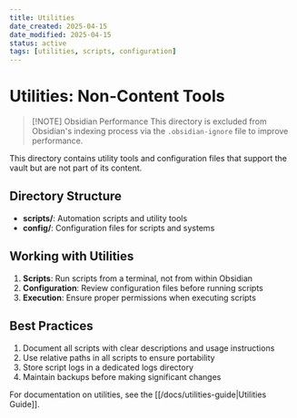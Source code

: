 ```yaml
---
title: Utilities
date_created: 2025-04-15
date_modified: 2025-04-15
status: active
tags: [utilities, scripts, configuration]
---
```


# Utilities: Non-Content Tools

> [!NOTE] Obsidian Performance
> This directory is excluded from Obsidian's indexing process via the `.obsidian-ignore` file to improve performance.

This directory contains utility tools and configuration files that support the vault but are not part of its content.

## Directory Structure

- **scripts/**: Automation scripts and utility tools
- **config/**: Configuration files for scripts and systems

## Working with Utilities

1. **Scripts**: Run scripts from a terminal, not from within Obsidian
2. **Configuration**: Review configuration files before running scripts
3. **Execution**: Ensure proper permissions when executing scripts

## Best Practices

1. Document all scripts with clear descriptions and usage instructions
2. Use relative paths in all scripts to ensure portability
3. Store script logs in a dedicated logs directory
4. Maintain backups before making significant changes

For documentation on utilities, see the [[/docs/utilities-guide|Utilities Guide]].